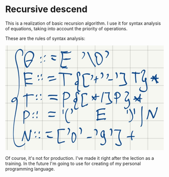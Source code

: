 # Recursive descend
This is a realization of basic recursion algorithm. I use it for syntax analysis of equations, taking into account the priority of operations.

These are the rules of syntax analysis:


![plot](./desend.jpg)

Of course, it's not for production. I've made it right after the lection as a training. In the future I'm going to use for creating of my personal programming language.